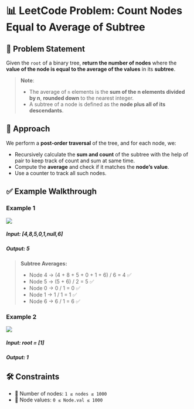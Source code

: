 # 📊 LeetCode Problem: Count Nodes Equal to Average of Subtree

## 🧩 Problem Statement

Given the `root` of a binary tree, **return the number of nodes** where the **value of the node is equal to the average of the values** in its **subtree**.

> **Note**:
> - The average of `n` elements is the **sum of the n elements divided by n**, **rounded down** to the nearest integer.
> - A subtree of a node is defined as the **node plus all of its descendants**.


## 🧠 Approach

We perform a **post-order traversal** of the tree, and for each node, we:
- Recursively calculate the **sum and count** of the subtree with the help of pair to keep track of count and sum at same time.
- Compute the **average** and check if it matches the **node’s value**.
- Use a counter to track all such nodes.


## ✅ Example Walkthrough

### Example 1

<img src = "https://assets.leetcode.com/uploads/2022/03/15/image-20220315203925-1.png">

##### Input: [4,8,5,0,1,null,6]
##### Output: 5

> **Subtree Averages:**
> - Node 4 → (4 + 8 + 5 + 0 + 1 + 6) / 6 = 4 ✅
> - Node 5 → (5 + 6) / 2 = 5 ✅
> - Node 0 → 0 / 1 = 0 ✅
> - Node 1 → 1 / 1 = 1 ✅
> - Node 6 → 6 / 1 = 6 ✅

### Example 2

<img src = "https://assets.leetcode.com/uploads/2022/03/26/image-20220326133920-1.png">

##### Input: root = [1]
##### Output: 1


## 🛠️ Constraints

- 🧮 Number of nodes: `1 ≤ nodes ≤ 1000`  
- 🔢 Node values: `0 ≤ Node.val ≤ 1000`  

